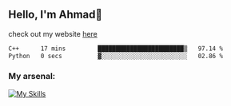 
## Hello, I'm Ahmad👋

check out my website [here](https://ahmadalwi.com/)

<!--START_SECTION:waka-->

```txt
C++      17 mins         ████████████████████████▒   97.14 %
Python   0 secs          ▓░░░░░░░░░░░░░░░░░░░░░░░░   02.86 %
```

<!--END_SECTION:waka-->

### My arsenal:

[![My Skills](https://skillicons.dev/icons?i=js,ts,py,go,react,nextjs,svelte,nodejs,django,tailwind,html,css,sass,firebase,mongodb,postgres,mysql,redis,git,github,docker,vscode,figma,godot)](https://skillicons.dev)
